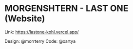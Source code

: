 # MORGENSHTERN - LAST ONE (Website)

Link: https://lastone-kohl.vercel.app/

Design: @morrterry
Code: @xartya

